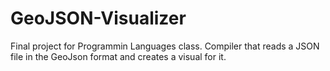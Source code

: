 # GeoJSON-Visualizer
Final project for Programmin Languages class.
Compiler that reads a JSON file in the GeoJson format and creates a visual for it.

